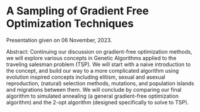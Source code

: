 # A Sampling of Gradient Free Optimization Techniques

Presentation given on 06 November, 2023. 

Abstract: Continuing our discussion on gradient-free optimization methods, we will explore various concepts in Genetic Algorithms applied to the traveling salesman problem (TSP). We will start with a naive introduction to the concept, and build our way to a more complicated algorithm using evolution inspired concepts including elitism, sexual and asexual reproduction, (natural) selection methods, mutations, and population islands and migrations between them. We will conclude by comparing our final algorithm to simulated annealing (a general gradient-free optimization algorithm) and the 2-opt algorithm (designed specifically to solve to TSP).

